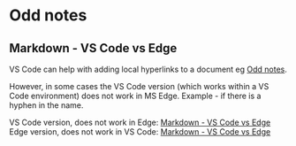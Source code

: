 # Odd notes
## Markdown - VS Code vs Edge
VS Code can help with adding local hyperlinks to a document eg [Odd notes](#odd-notes).

However, in some cases the VS Code version (which works within a VS Code environment) does not work in MS Edge. Example - if there is a hyphen in the name.

VS Code version, does not work in Edge: [Markdown - VS Code vs Edge](#markdown---vs-code-vs-edge)
Edge version, does not work in VS Code: [Markdown - VS Code vs Edge](#markdown-vs-code-vs-edge)
